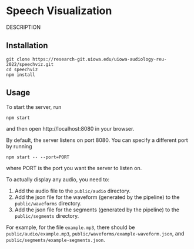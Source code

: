 # Speech Visualization

DESCRIPTION

## Installation

```
git clone https://research-git.uiowa.edu/uiowa-audiology-reu-2022/speechviz.git
cd speechviz
npm install
```

## Usage

To start the server, run
```
npm start
```
and then open http://localhost:8080 in your browser.

By default, the server listens on port 8080. You can specify a different port by running
```
npm start -- --port=PORT
```
where PORT is the port you want the server to listen on.

To actually display any audio, you need to:
1. Add the audio file to the `public/audio` directory.
2. Add the json file for the waveform (generated by the pipeline) to the `public/waveforms` directory.
3. Add the json file for the segments (generated by the pipeline) to the `public/segments` directory.

For example, for the file `example.mp3`, there should be `public/audio/example.mp3`, `public/waveforms/example-waveform.json`, and `public/segments/example-segments.json`.